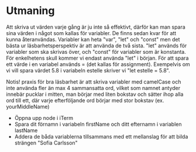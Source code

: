 # Utmaning

Att skriva ut värden varje gång är ju inte så effektivt, därför kan man spara sina värden i något som kallas för variabler. De finns sedan kvar för att kunna återanvändas. Variabler kan heta "var", "let" och "const" men det bästa ur läsbarhetsperspektiv är att använda de två sista. "let" används för variabler som ska skrivas över, och "const" för variabler som är konstanta. För enkelhetens skull kommer vi endast använda "let" i början. För att spara ett värde i en variabel används = (det kallas för assignment). Exempelvis om vi vill spara värdet 5.8 i variabeln estelle skriver vi "let estelle = 5.8".

Notis! praxis för bra läsbarhet är att skriva variabler med camelCase och inte använda fler än max 4 sammansatta ord, vilket som namnet antyder innebär pucklar i mitten, man börjar med liten bokstav och sätter ihop alla ord till ett, där varje efterföljande ord börjar med stor bokstav (ex. yourMiddleName)

- Öppna upp node i iTerm
- Spara dit förnamn i variabeln firstName och ditt efternamn i variablen lastName
- Addera de båda variablerna tillsammans med ett mellanslag för att bilda strängen "Sofia Carlsson"